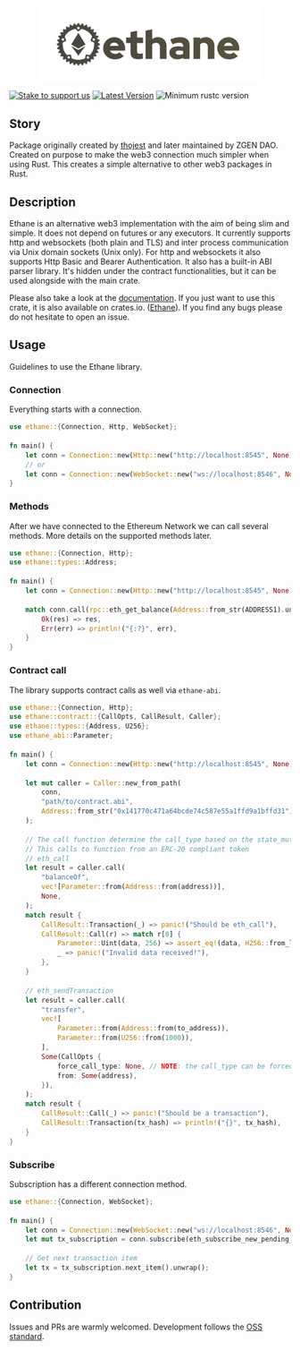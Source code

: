<p align="center">
    <img src="/web/assets/ethane.png" alt="Ethane Logo" width="400" /> 
</p>

[![Stake to support us](https://badge.devprotocol.xyz/0xE25F166Ae42a8c08b5B18fc2Ce1EEE2Db4911604/descriptive)](https://stakes.social/0xE25F166Ae42a8c08b5B18fc2Ce1EEE2Db4911604)
[![Latest Version](https://img.shields.io/crates/v/ethane.svg)](https://crates.io/crates/ethane)
![Minimum rustc version](https://img.shields.io/badge/rustc-1.31.0+-green.svg)

## Story

Package originally created by [thojest](https://github.com/thojest) and later maintained by ZGEN DAO.
Created on purpose to make the web3 connection much simpler when using Rust.
This creates a simple alternative to other web3 packages in Rust.

## Description

Ethane is an alternative web3 implementation with the aim of being slim and simple.
It does not depend on futures or any executors. It currently supports http and
websockets (both plain and TLS) and inter process communication via Unix domain sockets (Unix only). For
http and websockets it also supports Http Basic and Bearer Authentication. It also has a built-in ABI parser library.
It's hidden under the contract functionalities, but it can be used alongside with the main crate.

Please also take a look at the [documentation](https://docs.rs/ethane).
If you just want to use this crate, it is also available on crates.io.
([Ethane](https://crates.io/crates/ethane)). If you find any bugs please
do not hesitate to open an issue.

## Usage

Guidelines to use the Ethane library.

### Connection

Everything starts with a connection.

```rust
use ethane::{Connection, Http, WebSocket};

fn main() {
    let conn = Connection::new(Http::new("http://localhost:8545", None));
    // or
    let conn = Connection::new(WebSocket::new("ws://localhost:8546", None));
}
```

### Methods

After we have connected to the Ethereum Network we can call several methods.
More details on the supported methods later.

```rust
use ethane::{Connection, Http};
use ethane::types::Address;

fn main() {
    let conn = Connection::new(Http::new("http://localhost:8545", None));
    
    match conn.call(rpc::eth_get_balance(Address::from_str(ADDRESS1).unwrap(), None)) {
        Ok(res) => res,
        Err(err) => println!("{:?}", err),
    }
}
```

### Contract call

The library supports contract calls as well via `ethane-abi`.

```rust
use ethane::{Connection, Http};
use ethane::contract::{CallOpts, CallResult, Caller};
use ethane::types::{Address, U256};
use ethane_abi::Parameter;

fn main() {
    let conn = Connection::new(Http::new("http://localhost:8545", None));

    let mut caller = Caller::new_from_path(
        conn,
        "path/to/contract.abi",
        Address::from_str("0x141770c471a64bcde74c587e55a1ffd9a1bffd31").unwrap(),
    );

    // The call function determine the call_type based on the state_mutability.
    // This calls to function from an ERC-20 compliant token
    // eth_call
    let result = caller.call(
        "balanceOf",
        vec![Parameter::from(Address::from(address))],
        None,
    );
    match result {
        CallResult::Transaction(_) => panic!("Should be eth_call"),
        CallResult::Call(r) => match r[0] {
            Parameter::Uint(data, 256) => assert_eq!(data, H256::from_low_u64_be(1000000000_u64)),
            _ => panic!("Invalid data received!"),
        },
    }

    // eth_sendTransaction
    let result = caller.call(
        "transfer",
        vec![
            Parameter::from(Address::from(to_address)),
            Parameter::from(U256::from(1000)),
        ],
        Some(CallOpts {
            force_call_type: None, // NOTE: the call_type can be forced
            from: Some(address),
        }),
    );
    match result {
        CallResult::Call(_) => panic!("Should be a transaction"),
        CallResult::Transaction(tx_hash) => println!("{}", tx_hash),
    }
}
```

### Subscribe

Subscription has a different connection method.

```rust
use ethane::{Connection, WebSocket};

fn main() {
    let conn = Connection::new(WebSocket::new("ws://localhost:8546", None));
    let mut tx_subscription = conn.subscribe(eth_subscribe_new_pending_transactions()).unwrap();

    // Get next transaction item
    let tx = tx_subscription.next_item().unwrap();
}
```

## Contribution

Issues and PRs are warmly welcomed. 
Development follows the [OSS standard](https://github.com/PumpkinSeed/oss-standard).
